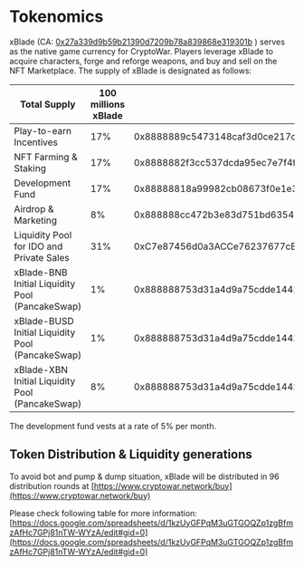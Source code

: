 # Tokenomics

xBlade (CA: [0x27a339d9b59b21390d7209b78a839868e319301b](https://bscscan.com/token/0x27a339d9b59b21390d7209b78a839868e319301b) ) serves as the native game currency for CryptoWar. Players leverage xBlade to acquire characters, forge and reforge weapons, and buy and sell on the NFT Marketplace. The supply of xBlade is designated as follows:

| Total Supply                                     | 100 millions xBlade |                                            |
| ------------------------------------------------ | ------------------- | ------------------------------------------ |
| Play-to-earn Incentives                          | 17%                 | 0x8888889c5473148caf3d0ce217c5bbe35f7d6f3f |
| NFT Farming & Staking                            | 17%                 | 0x8888882f3cc537dcda95ec7e7f4f87ba42328ff0 |
| Development Fund                                 | 17%                 | 0x88888818a99982cb08673f0e1e377c3af066a840 |
| Airdrop & Marketing                              | 8%                  | 0x888888cc472b3e83d751bd635489b4818f0ec1ed |
| Liquidity Pool for IDO and Private Sales         | 31%                 | 0xC7e87456d0a3ACCe76237677cE9aAfDf8B0caA70 |
| xBlade-BNB Initial Liquidity Pool (PancakeSwap)  | 1%                  | 0x888888753d31a4d9a75cdde144186c7e43338a08 |
| xBlade-BUSD Initial Liquidity Pool (PancakeSwap) | 1%                  | 0x888888753d31a4d9a75cdde144186c7e43338a08 |
| xBlade-XBN Initial Liquidity Pool (PancakeSwap)  | 8%                  | 0x888888753d31a4d9a75cdde144186c7e43338a08 |

The development fund vests at a rate of 5% per month.

## Token Distribution & Liquidity generations

To avoid bot and pump & dump situation, xBlade will be distributed in 96 distribution rounds at [https://www.cryptowar.network/buy](https://www.cryptowar.network/buy)

Please check following table for more information: [https://docs.google.com/spreadsheets/d/1kzUyGFPqM3uGTGOQZp1zgBfmzAfHc7GPj81nTW-WYzA/edit#gid=0](https://docs.google.com/spreadsheets/d/1kzUyGFPqM3uGTGOQZp1zgBfmzAfHc7GPj81nTW-WYzA/edit#gid=0)
